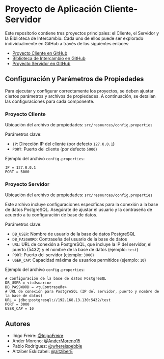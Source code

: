 # Proyecto de Aplicación Cliente-Servidor

Este repositorio contiene tres proyectos principales: el Cliente, el Servidor y la Biblioteca de Intercambio. Cada uno de ellos puede ser explorado individualmente en GitHub a través de los siguientes enlaces:

- [Proyecto Cliente en GitHub](https://github.com/aitziberE/ClientProject.git)
- [Biblioteca de Intercambio en GitHub](https://github.com/AnderMoreno15/ExchangeLibrary.git)
- [Proyecto Servidor en GitHub](https://github.com/InigoFreire/ServerProject.git)

## Configuración y Parámetros de Propiedades

Para ejecutar y configurar correctamente los proyectos, se deben ajustar ciertos parámetros y archivos de propiedades. A continuación, se detallan las configuraciones para cada componente.

### Proyecto Cliente

Ubicación del archivo de propiedades: `src/resources/config.properties`

Parámetros clave:

- `IP`: Dirección IP del cliente (por defecto `127.0.0.1`)
- `PORT`: Puerto del cliente (por defecto `5000`)

Ejemplo del archivo `config.properties`:

```properties
IP = 127.0.0.1
PORT = 5000
```
### Proyecto Servidor

Ubicación del archivo de propiedades: `src/resources/config.properties`

Este archivo incluye configuraciones específicas para la conexión a la base de datos PostgreSQL. Asegúrate de ajustar el usuario y la contraseña de acuerdo a tu configuración de base de datos.

Parámetros clave:

- `DB_USER`: Nombre de usuario de la base de datos PostgreSQL
- `DB_PASSWORD`: Contraseña del usuario de la base de datos 
- `URL`: URL de conexión a PostgreSQL, que incluye la IP del servidor, el puerto (5432) y el nombre de la base de datos (ejemplo: `test`)
- `PORT`: Puerto del servidor (ejemplo: `3000`)
- `USER_CAP`: Capacidad máxima de usuarios permitidos (ejemplo: `10`)

Ejemplo del archivo `config.properties`:

```properties
# Configuración de la base de datos PostgreSQL
DB_USER = <tuUsuario>
DB_PASSWORD = <tuContraseña>
# URL de conexión para PostgreSQL (IP del servidor, puerto y nombre de la base de datos)
URL = jdbc:postgresql://192.168.13.130:5432/test
PORT = 3000
USER_CAP = 10
```

## Autores

- Iñigo Freire: [@InigoFreire](https://github.com/InigoFreire)
- Ander Moreno: [@AnderMoreno15](https://github.com/AnderMoreno15)
- Pablo Rodriguez: [@whereispebble](https://github.com/whereispebble)
- Aitziber Eskizabel: [@aitziberE](https://www.github.com/aitziberE)
